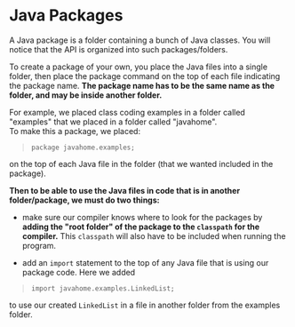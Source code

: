# Java Packages

A Java package is a folder containing a bunch of Java classes. You will notice that the API is organized into such packages/folders.

To create a package of your own, you place the Java files into a single folder, then place the package command on the top of each file indicating the package name. __The package name has to be the same name as the folder, and may be inside another folder.__

For example, we placed class coding examples in a folder called "examples" that we placed in a folder called "javahome".  
To make this a package, we placed:

> `package javahome.examples;`

on the top of each Java file in the folder (that we wanted included in the package).

__Then to be able to use the Java files in code that is in another folder/package, we must do two things:__

- make sure our compiler knows where to look for the packages by __adding the "root folder" of the package to the `classpath` for the compiler.__  This `classpath` will also have to be included when running the program.

- add an `import` statement to the top of any Java file that is using our package code.  Here we added
> `import javahome.examples.LinkedList;`

to use our created `LinkedList` in a file in another folder from the examples folder.
